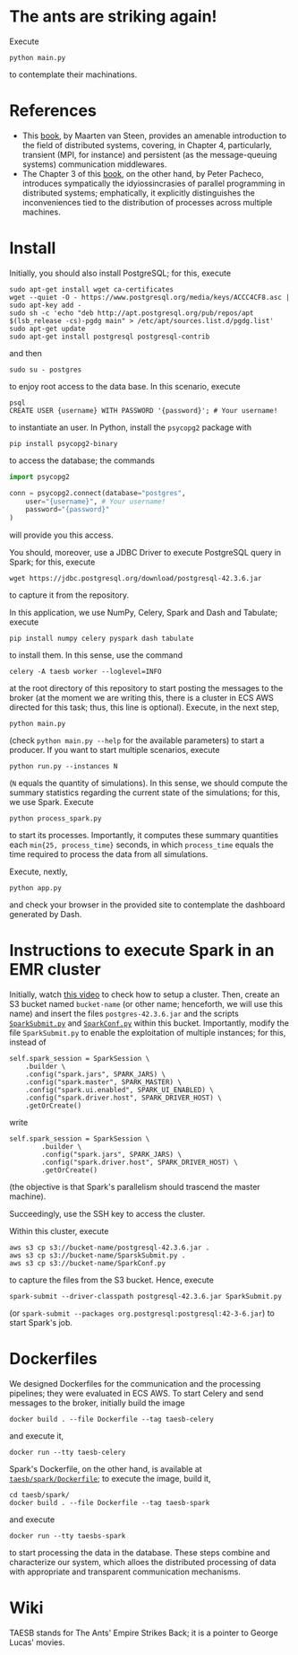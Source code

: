# The ants are striking again! 

Execute 

``` 
python main.py 
``` 

to contemplate their machinations. 

# References 

+ This [book](https://www.distributed-systems.net/index.php/books/ds3/), by Maarten van Steen, provides an amenable introduction to the field of distributed systems, covering, in Chapter 4, particularly, transient (MPI, for instance) and persistent (as the message-queuing systems) communication middlewares. 
+ The Chapter 3 of this [book](https://www.cs.usfca.edu/~peter/ipp2/index.html), on the other hand, by Peter Pacheco, introduces sympatically the idyiossincrasies of parallel programming in distributed systems; emphatically, it explicitly distinguishes the inconveniences tied to the distribution of processes across multiple machines. 

# Install 

Initially, you should also install PostgreSQL; for this, execute 

``` 
sudo apt-get install wget ca-certificates
wget --quiet -O - https://www.postgresql.org/media/keys/ACCC4CF8.asc | sudo apt-key add -
sudo sh -c 'echo "deb http://apt.postgresql.org/pub/repos/apt $(lsb_release -cs)-pgdg main" > /etc/apt/sources.list.d/pgdg.list'
sudo apt-get update
sudo apt-get install postgresql postgresql-contrib
``` 

and then 

``` 
sudo su - postgres
``` 

to enjoy root access to the data base. In this scenario, execute 

``` 
psql
CREATE USER {username} WITH PASSWORD '{password}'; # Your username! 
``` 

to instantiate an user. In Python, install the `psycopg2` package with 

``` 
pip install psycopg2-binary
``` 

to access the database; the commands 

```py 
import psycopg2 

conn = psycopg2.connect(database="postgres", 
	user="{username}", # Your username! 
	password="{password}" 
) 
``` 

will provide you this access. 

You should, moreover, use a JDBC Driver to execute PostgreSQL query in Spark; for this, execute 

``` 
wget https://jdbc.postgresql.org/download/postgresql-42.3.6.jar 
``` 

to capture it from the repository. 

In this application, we use NumPy, Celery, Spark and Dash and Tabulate; execute 

``` 
pip install numpy celery pyspark dash tabulate 
``` 

to install them. In this sense, use the command 

``` 
celery -A taesb worker --loglevel=INFO 
``` 

at the root directory of this repository to start posting the messages to the broker (at the moment we are writing this, there is a cluster in ECS AWS directed for this task; thus, this line is optional). Execute, in the next step, 

``` 
python main.py 
``` 

(check `python main.py --help` for the available parameters) to start a producer. If you want to start multiple scenarios, execute 

``` 
python run.py --instances N 
``` 

(`N` equals the quantity of simulations). In this sense, we should compute the summary statistics regarding the current state of the simulations; for this, we use Spark. Execute 

``` 
python process_spark.py 
```

to start its processes. Importantly, it computes these summary quantities each `min{25, process_time}` seconds, in which `process_time` equals the time required to process the data from all simulations. 
 
Execute, nextly, 

``` 
python app.py 
``` 

and check your browser in the provided site to contemplate the dashboard generated by Dash. 

# Instructions to execute Spark in an EMR cluster 

Initially, watch [this video](https://www.youtube.com/watch?v=r-ig8zpP3EM&pp=ugMICgJwdBABGAE%3D) to check how to setup a cluster. Then, create an S3 bucket named `bucket-name` (or other name; henceforth, we will use this name) and insert the files `postgres-42.3.6.jar` and the scripts [`SparkSubmit.py`](./taesb/utils/SparkSubmit.py) and [`SparkConf.py`](./taesb/SparkConf.py) within this bucket. Importantly, modify the file `SparkSubmit.py` to enable the exploitation of multiple instances; for this, instead of 

```
self.spark_session = SparkSession \
	.builder \
	.config("spark.jars", SPARK_JARS) \
	.config("spark.master", SPARK_MASTER) \
	.config("spark.ui.enabled", SPARK_UI_ENABLED) \
	.config("spark.driver.host", SPARK_DRIVER_HOST) \
	.getOrCreate() 
```

write 

``` 
self.spark_session = SparkSession \
        .builder \
        .config("spark.jars", SPARK_JARS) \
        .config("spark.driver.host", SPARK_DRIVER_HOST) \
        .getOrCreate() 
```

(the objective is that Spark's parallelism should trascend the master machine). 

Succeedingly, use the SSH key to access the cluster. 

Within this cluster, execute 

``` 
aws s3 cp s3://bucket-name/postgresql-42.3.6.jar . 
aws s3 cp s3://bucket-name/SparskSubmit.py . 
aws s3 cp s3://bucket-name/SparkConf.py 
``` 

to capture the files from the S3 bucket. Hence, execute 

``` 
spark-submit --driver-classpath postgresql-42.3.6.jar SparkSubmit.py 
``` 

(or `spark-submit --packages org.postgresql:postgresql:42-3-6.jar`) to start Spark's job. 

# Dockerfiles 

We designed Dockerfiles for the communication and the processing pipelines; they were evaluated in ECS AWS. To start Celery and send messages to the broker, initially build the image 

``` 
docker build . --file Dockerfile --tag taesb-celery 
``` 

and execute it, 

``` 
docker run --tty taesb-celery 
``` 

Spark's Dockerfile, on the other hand, is available at [`taesb/spark/Dockerfile`](./taesb/spark/Dockerfile); to execute the image, build it, 

``` 
cd taesb/spark/
docker build . --file Dockerfile --tag taesb-spark 
``` 

and execute 

``` 
docker run --tty taesbs-spark 
``` 
 
to start processing the data in the database. These steps combine and characterize our system, which alloes the distributed processing of data with appropriate and transparent communication mechanisms.    

# Wiki 

TAESB stands for The Ants' Empire Strikes Back; it is a pointer to George Lucas' movies. 
